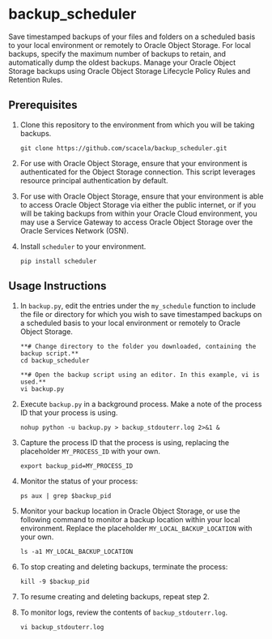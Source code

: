 # backup_scheduler
Save timestamped backups of your files and folders on a scheduled basis to your local environment or remotely to Oracle Object Storage. For local backups, specify the maximum number of backups to retain, and automatically dump the oldest backups. Manage your Oracle Object Storage backups using Oracle Object Storage Lifecycle Policy Rules and Retention Rules.

## Prerequisites

1. Clone this repository to the environment from which you will be taking backups.
	
 	```
	git clone https://github.com/scacela/backup_scheduler.git
	```

2. For use with Oracle Object Storage, ensure that your environment is authenticated for the Object Storage connection. This script leverages resource principal authentication by default.

3. For use with Oracle Object Storage, ensure that your environment is able to access Oracle Object Storage via either the public internet, or if you will be taking backups from within your Oracle Cloud environment, you may use a Service Gateway to access Oracle Object Storage over the Oracle Services Network (OSN).

4. Install `scheduler` to your environment.

	```
	pip install scheduler
 	```

## Usage Instructions

1. In `backup.py`, edit the entries under the `my_schedule` function to include the file or directory for which you wish to save timestamped backups on a scheduled basis to your local environment or remotely to Oracle Object Storage.

	```
 	**# Change directory to the folder you downloaded, containing the backup script.**
 	cd backup_scheduler
 	```
	```
 	**# Open the backup script using an editor. In this example, vi is used.**
 	vi backup.py
 	```

3. Execute `backup.py` in a background process. Make a note of the process ID that your process is using.
	
 	```
	nohup python -u backup.py > backup_stdouterr.log 2>&1 &
	```
 
4. Capture the process ID that the process is using, replacing the placeholder `MY_PROCESS_ID` with your own.
	
 	```
	export backup_pid=MY_PROCESS_ID
	```
 
5. Monitor the status of your process:
	
 	```
	ps aux | grep $backup_pid
	```
 
6. Monitor your backup location in Oracle Object Storage, or use the following command to monitor a backup location within your local environment. Replace the placeholder `MY_LOCAL_BACKUP_LOCATION` with your own.
	
 	```
	ls -a1 MY_LOCAL_BACKUP_LOCATION
	```
 
7. To stop creating and deleting backups, terminate the process:
	
 	```
	kill -9 $backup_pid
	```

8. To resume creating and deleting backups, repeat step 2.

9. To monitor logs, review the contents of `backup_stdouterr.log`.
	
 	```
	vi backup_stdouterr.log
	```
